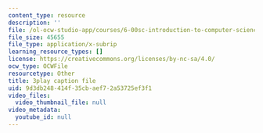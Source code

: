 ```yaml
---
content_type: resource
description: ''
file: /ol-ocw-studio-app/courses/6-00sc-introduction-to-computer-science-and-programming-spring-2011/9d3db248414f35cbaef72a53725ef3f1_pjLbxB9TXJs.srt
file_size: 45655
file_type: application/x-subrip
learning_resource_types: []
license: https://creativecommons.org/licenses/by-nc-sa/4.0/
ocw_type: OCWFile
resourcetype: Other
title: 3play caption file
uid: 9d3db248-414f-35cb-aef7-2a53725ef3f1
video_files:
  video_thumbnail_file: null
video_metadata:
  youtube_id: null
---
```

